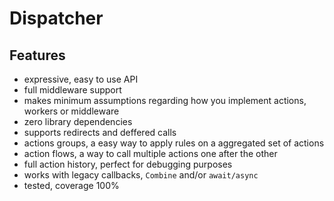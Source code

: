 # Dispatcher

## Features

- expressive, easy to use API
- full middleware support
- makes minimum assumptions regarding how you implement actions, workers or middleware 
- zero library dependencies
- supports redirects and deffered calls
- actions groups, a easy way to apply rules on a aggregated set of actions
- action flows, a way to call multiple actions one after the other
- full action history, perfect for debugging purposes 
- works with legacy callbacks, `Combine` and/or `await/async` 
- tested, coverage 100%
